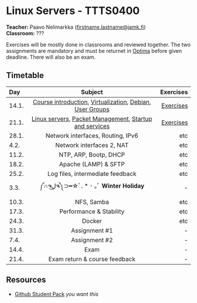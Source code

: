 # Linux Servers - TTTS0400

**Teacher:** Paavo Nelimarkka (firstname.lastname@jamk.fi)  
**Classroom:** ???  

Exercises will be mostly done in classrooms and reviewed together. The two assignments are mandatory and must be returnet in [Optima](https://optima.jamk.fi/) before given deadline. There will also be an exam.

## Timetable
| Day | Subject | Exercises |
|:--------|:----------:|-----:|
| 14.1. | [Course introduction](https://docs.google.com/presentation/d/1dyJju97IrH9Hi0RK5pFKysfahFsmkasNCl4Besg7yEE/edit?usp=sharing), [Virtualization](https://docs.google.com/presentation/d/1GMEvxJG4jjQcQ1-bolNhreHo0g1Dd5eG__T2KqyfQjY/edit?usp=sharing), [Debian](https://docs.google.com/presentation/d/1WaOiXPbdjOi__6paABBbmKaf3EchhHpkkPTdGp_bTrc/edit?usp=sharing), [User Groups](https://docs.google.com/presentation/d/1_Wqjat3eydFAVah7bxglho6Ev6yxoSd_8vMGu4lWs0Y/edit?usp=sharing) | [Exercises](https://docs.google.com/presentation/d/133cnZggnPU-vXdqfL3B86xzmS9T_DkYYDdNp5V888pI/edit?usp=sharing) |  
| 21.1. | [Linux servers](https://www.dropbox.com/s/bcbqw4pur5i5igv/Linux-palvelimena.pdf?dl=0), [Packet Management](https://www.dropbox.com/s/6i80i5ujbhtd1t1/Linux-Paketinhallinta.pdf?dl=0), [Startup and services](https://www.dropbox.com/s/nbi167b1ygdhk1k/K%C3%A4ynnistys%20ja%20palvelut.pdf?dl=0)| [Exercises](https://docs.google.com/presentation/d/14FfXoEJEllOKVnSlwujgxMRFOIAM94U20dGcuBAdRRU/edit?usp=sharing) |  
| 28.1. | Network interfaces, Routing, IPv6 | etc | 
| 4.2. | Network interfaces 2, NAT | etc | 
| 11.2. | NTP, ARP, Bootp, DHCP | etc | 
| 18.2. | Apache (LAMP) & SFTP | etc | 
| 25.2. | Log files, intermediate feedback | etc | 
| 3.3. | ༼∩ຈل͜ຈ༽⊃━☆ﾟ. * ･ ｡ﾟ **Winter Holiday** | - | 
| 10.3. | NFS, Samba | etc | 
| 17.3. | Performance & Stability | etc | 
| 24.3. | Docker | etc | 
| 31.3. | Assignment #1 | - | 
| 7.4. | Assignment #2 | - | 
| 14.4. | Exam | - | 
| 21.4. | Exam return  & course feedback  | - | 

## Resources

- [Github Student Pack](https://education.github.com/pack) _you want this_

